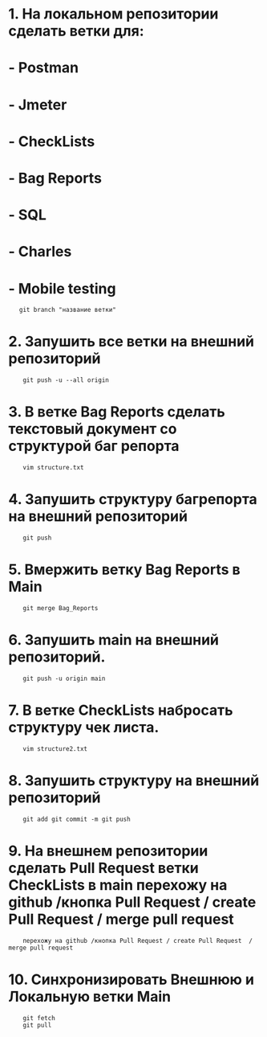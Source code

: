 # 1. На локальном репозитории сделать ветки для:
# - Postman
# - Jmeter
# - CheckLists
# - Bag Reports
# - SQL
# - Charles
# - Mobile testing

       git branch "название ветки"

# 2. Запушить все ветки на внешний репозиторий 

        git push -u --all origin

# 3. В ветке Bag Reports сделать текстовый документ со структурой баг репорта 

        vim structure.txt

# 4. Запушить структуру багрепорта на внешний репозиторий 
        
        git push 
        
# 5. Вмержить ветку Bag Reports в Main
    
        git merge Bag_Reports
    
# 6. Запушить main на внешний репозиторий.
        
        git push -u origin main
# 7. В ветке CheckLists набросать структуру чек листа. 
        
        vim structure2.txt
        
# 8. Запушить структуру на внешний репозиторий 
        
        git add git commit -m git push
        
# 9. На внешнем репозитории сделать Pull Request ветки CheckLists в main перехожу на github /кнопка Pull Request / create Pull Request  / merge pull request

        
        перехожу на github /кнопка Pull Request / create Pull Request  / merge pull request
# 10. Синхронизировать Внешнюю и Локальную ветки Main 

        git fetch 
        git pull
